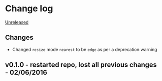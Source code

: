# Change log

[Unreleased]

## Changes

- Changed `resize` mode `nearest` to be `edge` as per a deprecation warning

## v0.1.0 - restarted repo, lost all previous changes - 02/06/2016

[Unreleased]: https://github.com/jmccormac01/Donuts/compare/v0.1.0...devel

